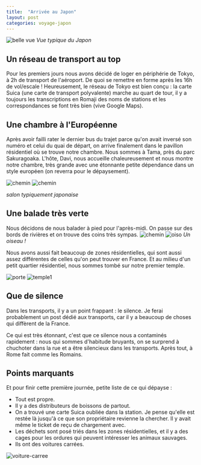 ```yaml
---
title:  "Arrivée au Japon"
layout: post
categories: voyage-japon
---
```


![belle vue](/assets/images/voyage-japon/c-donc-ca-le-japon.jpg)
*Vue typique du Japon*

## Un réseau de transport au top

Pour les premiers jours nous avons décidé de loger en périphérie de Tokyo, à 2h de transport de l'aéroport. De quoi se remettre en forme après les 16h de vol/escale ! Heureusement, le réseau de Tokyo est bien conçu : la carte Suica (une carte de transport polyvalente) marche au quart de tour, il y a toujours les transcriptions en Romaji des noms de stations et les correspondances se font très bien (vive Google Maps). 


## Une chambre à l'Européenne

Après avoir failli rater le dernier bus du trajet parce qu'on avait inversé son numéro et celui du quai de départ, on arrive finalement dans le pavillon résidentiel où se trouve notre chambre. Nous sommes à Tama, près du parc Sakuragoaka. L'hôte, Davi, nous accueille  chaleureusement et nous montre notre chambre, très grande avec une étonnante petite dépendance dans un style européen (on reverra pour le dépaysement). 

![chemin](/assets/images/voyage-japon/salon-1.jpg)
![chemin](/assets/images/voyage-japon/salon-2.jpg)

*salon typiquement japonaise*

## Une balade très verte

Nous décidons de nous balader à pied pour l'après-midi. On passe sur des bords de rivières et on trouve des coins très sympas. 
![chemin](/assets/images/voyage-japon/joli-chemin.jpg)
![oiso](/assets/images/voyage-japon/oiso.jpg)
*Un oiseau !*

Nous avons aussi fait beaucoup de zones résidentielles, qui sont aussi assez différentes de celles qu'on peut trouver en France. Et au milieu d'un petit quartier résidentiel, nous sommes tombé sur notre premier temple. 


![porte](/assets/images/voyage-japon/porte.jpg)
![temple1](/assets/images/voyage-japon/temple-1.jpg)

## Que de silence

Dans les transports, il y a un point frappant : le silence. Je ferai probablement un post dédié aux transports, car il y a beaucoup de choses qui diffèrent de la France.

Ce qui est très étonnant, c'est que ce silence nous a contaminés rapidement : nous qui sommes d'habitude bruyants, on se surprend à chuchoter dans la rue et a être silencieux dans les transports. Après tout, à Rome fait comme les Romains.

## Points marquants

Et pour finir cette première journée, petite liste de ce qui dépayse :
- Tout est propre.
- Il y a des distributeurs de boissons de partout.
- On a trouvé une carte Suica oubliée dans la station. Je pense qu'elle est restée là jusqu'à ce que son propriétaire revienne la chercher. Il y avait même le ticket de reçu de chargement avec.
- Les déchets sont posé triés dans les zones résidentielles, et il y a des cages pour les ordures qui peuvent intéresser les animaux sauvages.
- Ils ont des voitures carrées.

![voiture-carree](/assets/images/voyage-japon/voiture-carree.jpg)




